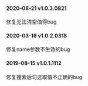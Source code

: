 #### 2020-08-21 v1.0.3.0821
修复无法清空值得bug
#### 2020-03-18 v1.0.2.0318
修复name参数不生效的bug
#### 2019-08-15 v1.0.1.1112
修复搜索后勾选取值不正确的bug
